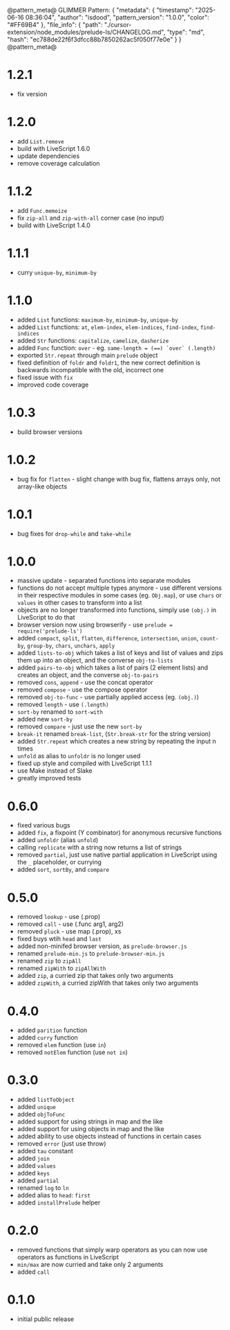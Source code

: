 @pattern_meta@
GLIMMER Pattern:
{
  "metadata": {
    "timestamp": "2025-06-16 08:36:04",
    "author": "isdood",
    "pattern_version": "1.0.0",
    "color": "#FF69B4"
  },
  "file_info": {
    "path": "./cursor-extension/node_modules/prelude-ls/CHANGELOG.md",
    "type": "md",
    "hash": "ec788de22f6f3dfcc88b7850262ac5f050f77e0e"
  }
}
@pattern_meta@

# 1.2.1
- fix version

# 1.2.0
- add `List.remove`
- build with LiveScript 1.6.0
- update dependencies
- remove coverage calculation

# 1.1.2
- add `Func.memoize`
- fix `zip-all` and `zip-with-all` corner case (no input)
- build with LiveScript 1.4.0

# 1.1.1
- curry `unique-by`, `minimum-by`

# 1.1.0
- added `List` functions: `maximum-by`, `minimum-by`, `unique-by`
- added `List` functions: `at`, `elem-index`, `elem-indices`, `find-index`, `find-indices`
- added `Str` functions: `capitalize`, `camelize`, `dasherize`
- added `Func` function: `over` - eg. ``same-length = (==) `over` (.length)``
- exported `Str.repeat` through main `prelude` object
- fixed definition of `foldr` and `foldr1`, the new correct definition is backwards incompatible with the old, incorrect one
- fixed issue with `fix`
- improved code coverage

# 1.0.3
- build browser versions

# 1.0.2
- bug fix for `flatten` - slight change with bug fix, flattens arrays only, not array-like objects

# 1.0.1
- bug fixes for `drop-while` and `take-while`

# 1.0.0
* massive update - separated functions into separate modules
* functions do not accept multiple types anymore - use different versions in their respective modules in some cases (eg. `Obj.map`), or use `chars` or `values` in other cases to transform into a list
* objects are no longer transformed into functions, simply use `(obj.)` in LiveScript to do that
* browser version now using browserify - use `prelude = require('prelude-ls')`
* added `compact`, `split`, `flatten`, `difference`, `intersection`, `union`, `count-by`, `group-by`, `chars`, `unchars`, `apply`
* added `lists-to-obj` which takes a list of keys and list of values and zips them up into an object, and the converse `obj-to-lists`
* added `pairs-to-obj` which takes a list of pairs (2 element lists) and creates an object, and the converse `obj-to-pairs`
* removed `cons`, `append` - use the concat operator
* removed `compose` - use the compose operator
* removed `obj-to-func` - use partially applied access (eg. `(obj.)`)
* removed `length` - use `(.length)`
* `sort-by` renamed to `sort-with`
* added new `sort-by`
* removed `compare` - just use the new `sort-by`
* `break-it` renamed `break-list`, (`Str.break-str` for the string version)
* added `Str.repeat` which creates a new string by repeating the input n times
* `unfold` as alias to `unfoldr` is no longer used
* fixed up style and compiled with LiveScript 1.1.1
* use Make instead of Slake
* greatly improved tests

# 0.6.0
* fixed various bugs
* added `fix`, a fixpoint (Y combinator) for anonymous recursive functions
* added `unfoldr` (alias `unfold`)
* calling `replicate` with a string now returns a list of strings
* removed `partial`, just use native partial application in LiveScript using the `_` placeholder, or currying
* added `sort`, `sortBy`, and `compare`

# 0.5.0
* removed `lookup` - use (.prop)
* removed `call` - use (.func arg1, arg2)
* removed `pluck` - use map (.prop), xs
* fixed buys wtih `head` and `last`
* added non-minifed browser version, as `prelude-browser.js`
* renamed `prelude-min.js` to `prelude-browser-min.js`
* renamed `zip` to `zipAll`
* renamed `zipWith` to `zipAllWith`
* added `zip`, a curried zip that takes only two arguments
* added `zipWith`, a curried zipWith that takes only two arguments

# 0.4.0
* added `parition` function
* added `curry` function
* removed `elem` function (use `in`)
* removed `notElem` function (use `not in`)

# 0.3.0
* added `listToObject`
* added `unique`
* added `objToFunc`
* added support for using strings in map and the like
* added support for using objects in map and the like
* added ability to use objects instead of functions in certain cases
* removed `error` (just use throw)
* added `tau` constant
* added `join`
* added `values`
* added `keys`
* added `partial`
* renamed `log` to `ln`
* added alias to `head`: `first`
* added `installPrelude` helper

# 0.2.0
* removed functions that simply warp operators as you can now use operators as functions in LiveScript
* `min/max` are now curried and take only 2 arguments
* added `call`

# 0.1.0
* initial public release
